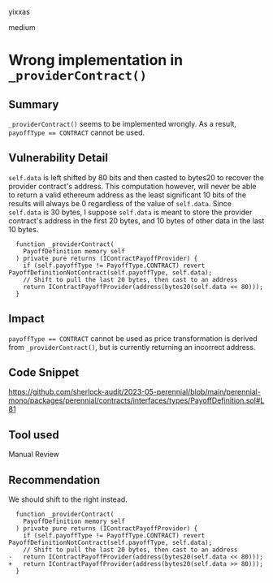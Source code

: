 yixxas

medium

# Wrong implementation in `_providerContract()`

## Summary
`_providerContract()` seems to be implemented wrongly. As a result, `payoffType == CONTRACT` cannot be used.

## Vulnerability Detail

`self.data` is left shifted by 80 bits and then casted to bytes20 to recover the provider contract's address. This computation however, will never be able to return a valid ethereum address as the least significant 10 bits of the results will always be 0 regardless of the value of `self.data`. Since `self.data` is 30 bytes, I suppose `self.data` is meant to store the provider contract's address in the first 20 bytes, and 10 bytes of other data in the last 10 bytes.

```solidity
  function _providerContract(
    PayoffDefinition memory self
  ) private pure returns (IContractPayoffProvider) {
    if (self.payoffType != PayoffType.CONTRACT) revert PayoffDefinitionNotContract(self.payoffType, self.data);
    // Shift to pull the last 20 bytes, then cast to an address
    return IContractPayoffProvider(address(bytes20(self.data << 80)));
  }

```

## Impact
`payoffType == CONTRACT` cannot be used as price transformation is derived from `_providerContract()`, but is currently returning an incorrect address. 

## Code Snippet
https://github.com/sherlock-audit/2023-05-perennial/blob/main/perennial-mono/packages/perennial/contracts/interfaces/types/PayoffDefinition.sol#L81

## Tool used

Manual Review

## Recommendation
We should shift to the right instead.

```solidity
  function _providerContract(
    PayoffDefinition memory self
  ) private pure returns (IContractPayoffProvider) {
    if (self.payoffType != PayoffType.CONTRACT) revert PayoffDefinitionNotContract(self.payoffType, self.data);
    // Shift to pull the last 20 bytes, then cast to an address
-   return IContractPayoffProvider(address(bytes20(self.data << 80)));
+   return IContractPayoffProvider(address(bytes20(self.data >> 80)));
  }

```

